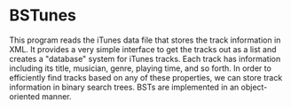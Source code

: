 # BSTunes

This program reads the iTunes data file that stores the track information
in XML.  It provides a very simple interface to get the tracks out as a
list and creates a "database" system for iTunes tracks. Each track has information including its title, musician, genre, playing time, and so forth. In order to efficiently find tracks based on any of these properties, we can store track information in binary search trees. BSTs are implemented in an object-oriented manner. 
